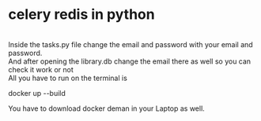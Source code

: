 # celery redis in python

</br>
Inside the tasks.py file change the email and password with your email and password.
</br>
And after opening the library.db change the email there as well so you can check it work or not
</br>
All you have to run on the terminal is 
</br>

docker up --build      </br>

You have to download docker deman in your Laptop as well.
